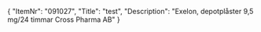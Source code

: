{
  "ItemNr": "091027",
  "Title": "test",
  "Description": "Exelon, depotplåster 9,5 mg/24 timmar Cross Pharma AB"
}